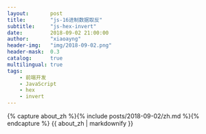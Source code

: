 ```yaml
---
layout:       post
title:        "js-16进制数据取反"
subtitle:     "js-hex-invert"
date:         2018-09-02 21:00:00
author:       "xiaoayng"
header-img:   "img/2018-09-02.png"
header-mask:  0.3
catalog:      true
multilingual: true
tags:
    - 前端开发
    - JavaScript
    - hex
    - invert
---
```


<!-- Chinese Version -->
<div class="zh post-container">
    {% capture about_zh %}{% include posts/2018-09-02/zh.md %}{% endcapture %}
    {{ about_zh | markdownify }}
</div>
